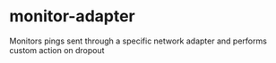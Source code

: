 # monitor-adapter
Monitors pings sent through a specific network adapter and performs custom action on dropout

